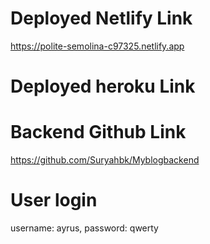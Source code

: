 # Deployed Netlify Link

https://polite-semolina-c97325.netlify.app 
 
# Deployed heroku Link



# Backend Github Link

https://github.com/Suryahbk/Myblogbackend

# User login

username: ayrus, 
password: qwerty
